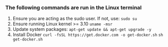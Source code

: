 ### The following commands are run in the Linux terminal ###
1. Ensure you are acting as the sudo user. If not, use: `sudo su`
1. Ensure running Linux kernel >= 3.10 `uname -msr`
1. Update system packages: `apt-get update && apt-get upgrade -y`
1. Install Docker `curl -fsSL https://get.docker.com -o get-docker.sh`
`sh get-docker.sh`
